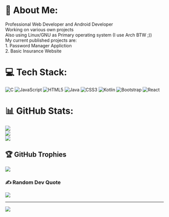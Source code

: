 # 💫 About Me:
Professional Web Developer and Android Developer <br>Working on various own projects <br>Also using Linux/GNU as Primary operating system (I use Arch BTW ;))<br>My current published projects are:<br>     1. Password Manager Appliction <br>     2. Basic Insurance Website


# 💻 Tech Stack:
![C](https://img.shields.io/badge/c-%2300599C.svg?style=for-the-badge&logo=c&logoColor=white) ![JavaScript](https://img.shields.io/badge/javascript-%23323330.svg?style=for-the-badge&logo=javascript&logoColor=%23F7DF1E) ![HTML5](https://img.shields.io/badge/html5-%23E34F26.svg?style=for-the-badge&logo=html5&logoColor=white) ![Java](https://img.shields.io/badge/java-%23ED8B00.svg?style=for-the-badge&logo=openjdk&logoColor=white) ![CSS3](https://img.shields.io/badge/css3-%231572B6.svg?style=for-the-badge&logo=css3&logoColor=white) ![Kotlin](https://img.shields.io/badge/kotlin-%237F52FF.svg?style=for-the-badge&logo=kotlin&logoColor=white) ![Bootstrap](https://img.shields.io/badge/bootstrap-%238511FA.svg?style=for-the-badge&logo=bootstrap&logoColor=white) ![React](https://img.shields.io/badge/react-%2320232a.svg?style=for-the-badge&logo=react&logoColor=%2361DAFB)
# 📊 GitHub Stats:
![](https://github-readme-stats.vercel.app/api?username=Dheeraj3031A&theme=dark&hide_border=false&include_all_commits=true&count_private=false)<br/>
![](https://github-readme-streak-stats.herokuapp.com/?user=Dheeraj3031A&theme=dark&hide_border=false)<br/>
![](https://github-readme-stats.vercel.app/api/top-langs/?username=Dheeraj3031A&theme=dark&hide_border=false&include_all_commits=true&count_private=false&layout=compact)

## 🏆 GitHub Trophies
![](https://github-profile-trophy.vercel.app/?username=Dheeraj3031A&theme=tokyonight&no-frame=false&no-bg=true&margin-w=4)

### ✍️ Random Dev Quote
![](https://quotes-github-readme.vercel.app/api?type=horizontal&theme=radical)

---
[![](https://visitcount.itsvg.in/api?id=Dheeraj3031A&icon=0&color=0)](https://visitcount.itsvg.in)

<!-- Proudly created with GPRM ( https://gprm.itsvg.in ) -->